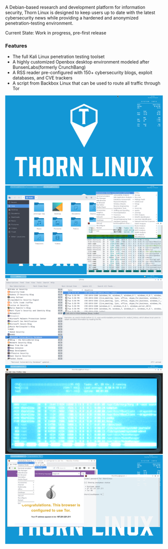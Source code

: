 ﻿A Debian-based research and development platform for information security, Thorn Linux is designed to keep users up to date with the latest cybersecurity news while providing a hardened and anonymized penetration-testing environment.

Current State: Work in progress, pre-first release

### Features
* The full Kali Linux penetration testing toolset
* A highly customized Openbox desktop environment modeled after BunsenLabs(formerly CrunchBang)
* A RSS reader pre-configured with 150+ cybersecurity blogs, exploit databases, and CVE trackers
* A script from Backbox Linux that can be used to route all traffic through Tor

![Alt text](screen1.png?raw=true)
![Alt text](screen2.png?raw=true)
![Alt text](screen3.png?raw=true)
![Alt text](screen4.png?raw=true)
![Alt text](screen5.png?raw=true)
